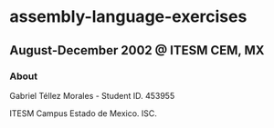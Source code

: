 # assembly-language-exercises

## August-December 2002 @ ITESM CEM, MX

### About

Gabriel Téllez Morales  - Student ID. 453955

ITESM Campus Estado de Mexico. ISC.
